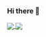 ### Hi there 👋

<a href="https://github.com/anuraghazra/github-readme-stats">
  <img align="center" src="[![Top Langs](https://github-readme-stats.vercel.app/api/top-langs/?username=brunonapoli)](https://github.com/anuraghazra/github-readme-stats)
" />
</a>
<a href="https://github.com/anuraghazra/convoychat">
  <img align="center" src="[![Anurag's GitHub stats](https://github-readme-stats.vercel.app/api?username=brunonapoli)](https://github.com/anuraghazra/github-readme-stats)
" />
</a>


<!--
**brunonapoli/brunonapoli** is a ✨ _special_ ✨ repository because its `README.md` (this file) appears on your GitHub profile.

Here are some ideas to get you started:

- 🔭 I’m currently working on ...
- 🌱 I’m currently learning ...
- 👯 I’m looking to collaborate on ...
- 🤔 I’m looking for help with ...
- 💬 Ask me about ...
- 📫 How to reach me: ...
- 😄 Pronouns: ...
- ⚡ Fun fact: ...
-->
